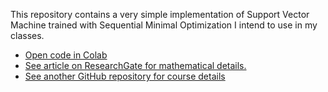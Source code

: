 This repository contains a very simple implementation of Support Vector Machine trained with Sequential Minimal Optimization I intend to use in my classes.


* <a href="https://colab.research.google.com/github/fbeilstein/simplest_smo_ever/blob/main/simple_svm.ipynb">Open code in Colab</a>
* <a href="https://www.researchgate.net/publication/344460740_Yet_more_simple_SMO_algorithm">See article on ResearchGate for mathematical details.</a>
* <a href="https://github.com/fbeilstein/machine_learning"> See another GitHub repository for course details</a>
